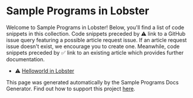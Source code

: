# Sample Programs in Lobster

Welcome to Sample Programs in Lobster! Below, you'll find a list of code snippets in this collection. 
    Code snippets preceded by :warning: link to a GitHub 
    issue query featuring a possible article request issue. If an article request issue 
    doesn't exist, we encourage you to create one. Meanwhile, code snippets preceded 
    by :white_check_mark: link to an existing article which provides further documentation.
    

- :warning: [Helloworld in Lobster](https://github.com//TheRenegadeCoder/sample-programs-website/issues?utf8=%E2%9C%93&q=is%3Aissue+is%3Aopen+helloworld+lobster)

This page was generated automatically by the Sample Programs Docs Generator. 
    Find out how to support this project [here](https://github.com/TheRenegadeCoder/sample-programs-docs-generator).